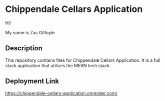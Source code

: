 # Chippendale Cellars Application
Hi!

My name is Zac Gilfoyle.

## Description
This repository contains files for Chippendale Cellars Application. It is a full stack application that utilizes the MERN tech stack.

## Deployment Link
https://chippendale-cellars-application.onrender.com/ 
